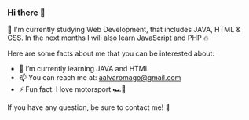 ### Hi there 👋

🙌 I'm currently studying Web Development, that includes JAVA, HTML & CSS. In the next months I will also learn JavaScript and PHP 🔥

Here are some facts about me that you can be interested about:

- 🧠 I’m currently learning JAVA and HTML
- 📫 You can reach me at: aalvaromago@gmail.com
- ⚡ Fun fact: I love motorsport 🏎️💨

If you have any question, be sure to contact me! 🤙
